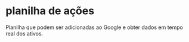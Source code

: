 # planilha de ações
 Planilha que podem ser adicionadas ao Google e obter dados em tempo real dos ativos.

